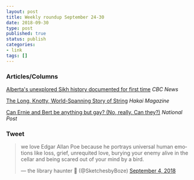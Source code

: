 ```yaml
---
layout: post
title: Weekly roundup September 24-30
date: 2018-09-30
type: post
published: true
status: publish
categories:
- link
tags: []
---
```


### Articles/Columns

[Alberta's unexplored Sikh history documented for first time](https://www.cbc.ca/news/canada/calgary/alberta-sikh-immigrants-history-1.4832501?cmp=rss "Alberta's unexplored Sikh history documented for first time. By Dan McGarvey") *CBC News*

[The Long, Knotty, World-Spanning Story of String](https://www.hakaimagazine.com/features/the-long-knotty-world-spanning-story-of-string/ "The Long, Knotty, World-Spanning Story of String. By Ferris Jabr") *Hakai Magazine*

[Can Ernie and Bert be anything but gay? (No, really. Can they?)](https://nationalpost.com/opinion/colby-cosh-can-ernie-and-bert-be-anything-but-gay-no-really-can-they "Colby Cosh: Can Ernie and Bert be anything but gay? (No, really. Can they?)") *National Post*

### Tweet
<blockquote class="twitter-tweet" data-lang="en"><p lang="en" dir="ltr">we love Edgar Allan Poe because he portrays universal human emotions like loss, grief, unrequited love, burying your enemy alive in the cellar and being scared out of your mind by a bird.</p>&mdash; the library haunter 🦉 (@SketchesbyBoze) <a href="https://twitter.com/SketchesbyBoze/status/1037032606217498624?ref_src=twsrc%5Etfw">September 4, 2018</a></blockquote> <script async src="https://platform.twitter.com/widgets.js" charset="utf-8"></script> 
